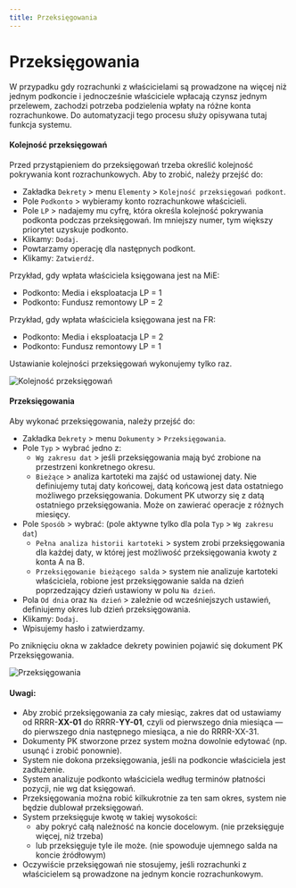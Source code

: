 ```yaml
---
title: Przeksięgowania
---
```


# Przeksięgowania

W przypadku gdy rozrachunki z właścicielami są prowadzone na więcej niż jednym podkoncie i jednocześnie właściciele wpłacają czynsz jednym przelewem, zachodzi potrzeba podzielenia wpłaty na różne konta rozrachunkowe. Do automatyzacji tego procesu służy opisywana tutaj funkcja systemu.

#### Kolejność przeksięgowań

Przed przystąpieniem do przeksięgowań trzeba określić kolejność pokrywania kont rozrachunkowych. Aby to zrobić, należy przejść do:

- Zakładka `Dekrety` > menu `Elementy` > `Kolejność przeksięgowań podkont`.
- Pole `Podkonto` > wybieramy konto rozrachunkowe właścicieli.
- Pole `LP` > nadajemy mu cyfrę, która określa kolejność pokrywania podkonta podczas przeksięgowań. Im mniejszy numer, tym większy priorytet uzyskuje podkonto.
- Klikamy: `Dodaj`.
- Powtarzamy operację dla następnych podkont.
- Klikamy: `Zatwierdź`.

Przykład, gdy wpłata właściciela księgowana jest na MiE:

- Podkonto: Media i eksploatacja LP = 1
- Podkonto: Fundusz remontowy LP = 2

Przykład, gdy wpłata właściciela księgowana jest na FR:

- Podkonto: Media i eksploatacja LP = 2
- Podkonto: Fundusz remontowy LP = 1

Ustawianie kolejności przeksięgowań wykonujemy tylko raz.

![Kolejność przeksięgowań](kolejnoscprzeksiegowan.gif)

#### Przeksięgowania

Aby wykonać przeksięgowania, należy przejść do:

- Zakładka `Dekrety` > menu `Dokumenty` > `Przeksięgowania`.
- Pole `Typ` > wybrać jedno z:
  - `Wg zakresu dat` > jeśli przeksięgowania mają być zrobione na przestrzeni konkretnego okresu.
  - `Bieżące` > analiza kartoteki ma zajść od ustawionej daty. Nie definiujemy tutaj daty końcowej, datą końcową jest data ostatniego możliwego przeksięgowania. Dokument PK utworzy się z datą ostatniego przeksięgowania. Może on zawierać operacje z różnych miesięcy.
- Pole `Sposób` > wybrać: (pole aktywne tylko dla pola `Typ` > `Wg zakresu dat`)
  - `Pełna analiza historii kartoteki` > system zrobi przeksięgowania dla każdej daty, w której jest możliwość przeksięgowania kwoty z konta A na B.
  - `Przeksięgowanie bieżącego salda` > system nie analizuje kartoteki właściciela, robione jest przeksięgowanie salda na dzień poprzedzający dzień ustawiony w polu `Na dzień`.
- Pola `Od dnia` oraz `Na dzień` > zależnie od wcześniejszych ustawień, definiujemy okres lub dzień przeksięgowania. 
- Klikamy: `Dodaj`.
- Wpisujemy hasło i zatwierdzamy.

Po zniknięciu okna w zakładce dekrety powinien pojawić się dokument PK Przeksięgowania.

![Przeksięgowania](przeksiegowania.gif)

#### Uwagi:

- Aby zrobić przeksięgowania za cały miesiąc, zakres dat od ustawiamy od RRRR-**XX-01** do RRRR-**YY-01**, czyli od pierwszego dnia miesiąca — do pierwszego dnia następnego miesiąca, a nie do RRRR-XX-31.
- Dokumenty PK stworzone przez system można dowolnie edytować (np. usunąć i zrobić ponownie).
- System nie dokona przeksięgowania, jeśli na podkoncie właściciela jest zadłużenie.
- System analizuje podkonto właściciela według terminów płatności pozycji, nie wg dat księgowań.
- Przeksięgowania można robić kilkukrotnie za ten sam okres, system nie będzie dublował przeksięgowań.
- System przeksięguje kwotę w takiej wysokości:
  - aby pokryć całą należność na koncie docelowym. (nie przeksięguje więcej, niż trzeba)
  - lub przeksięguje tyle ile może. (nie spowoduje ujemnego salda na koncie źródłowym) 
- Oczywiście przeksięgowań nie stosujemy, jeśli rozrachunki z właścicielem są prowadzone na jednym koncie rozrachunkowym.